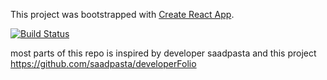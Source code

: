 This project was bootstrapped with [Create React App](https://github.com/facebook/create-react-app).

[![Build Status](https://travis-ci.org/prudhvir3ddy/prudhvir3ddy.github.io.svg?branch=code)](https://travis-ci.org/prudhvir3ddy/prudhvir3ddy.github.io)

most parts of this repo is inspired by developer saadpasta and this project https://github.com/saadpasta/developerFolio

